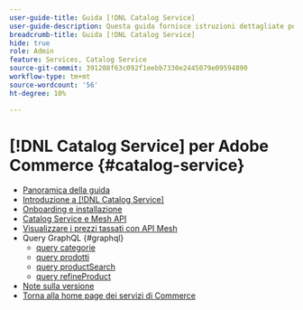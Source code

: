 ```yaml
---
user-guide-title: Guida [!DNL Catalog Service]
user-guide-description: Questa guida fornisce istruzioni dettagliate per l'utilizzo di  [!DNL Catalog Service]  per Adobe Commerce.
breadcrumb-title: Guida [!DNL Catalog Service]
hide: true
role: Admin
feature: Services, Catalog Service
source-git-commit: 391208f63c092f1eebb7330e2445079e09594890
workflow-type: tm+mt
source-wordcount: '56'
ht-degree: 10%

---
```


# [!DNL Catalog Service] per Adobe Commerce {#catalog-service}

- [Panoramica della guida](guide-overview.md)
- [Introduzione a  [!DNL Catalog Service]](overview.md)
- [Onboarding e installazione](installation.md)
- [Catalog Service e Mesh API](mesh.md)
- [Visualizzare i prezzi tassati con API Mesh](taxes.md)
- Query GraphQL {#graphql}
   - [query categorie](https://developer.adobe.com/commerce/services/graphql/catalog-service/categories/)
   - [query prodotti](https://developer.adobe.com/commerce/services/graphql/catalog-service/products/)
   - [query productSearch](https://developer.adobe.com/commerce/services/graphql/live-search/product-search/)
   - [query refineProduct](https://developer.adobe.com/commerce/services/graphql/catalog-service/refine-product/)
- [Note sulla versione](release-notes.md)
- [Torna alla home page dei servizi di Commerce](https://experienceleague.adobe.com/en/docs/commerce-merchant-services/user-guides/home)

